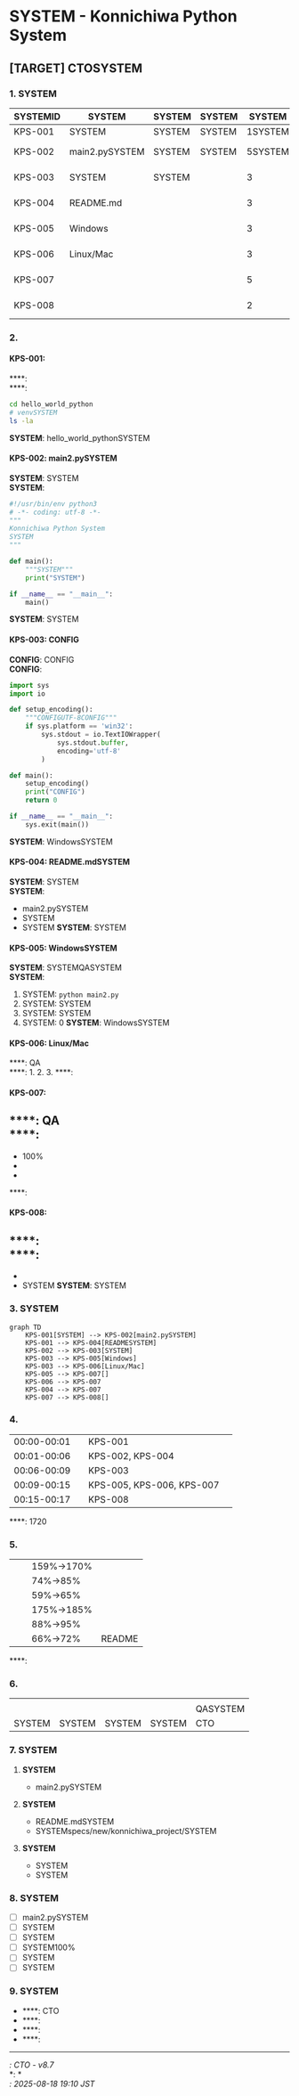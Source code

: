 # SYSTEM - Konnichiwa Python System

## [TARGET] CTOSYSTEM

### 1. SYSTEM

| SYSTEMID | SYSTEM | SYSTEM | SYSTEM | SYSTEM |  |  |
|----------|---------|--------|--------|----------|------|------|
| KPS-001 | SYSTEM | SYSTEM | SYSTEM | 1SYSTEM | SYSTEM | - |
| KPS-002 | main2.pySYSTEM | SYSTEM | SYSTEM | 5SYSTEM | SYSTEM | KPS-001 |
| KPS-003 | SYSTEM | SYSTEM |  | 3 |  | KPS-002 |
| KPS-004 | README.md |  |  | 3 |  | KPS-001 |
| KPS-005 | Windows |  |  | 3 |  | KPS-003 |
| KPS-006 | Linux/Mac |  |  | 3 |  | KPS-003 |
| KPS-007 |  |  |  | 5 |  | KPS-005,006 |
| KPS-008 |  |  |  | 2 |  | KPS-007 |

### 2. 

#### KPS-001: 
****:   
****:
```bash
cd hello_world_python
# venvSYSTEM
ls -la
```
**SYSTEM**: hello_world_pythonSYSTEM

#### KPS-002: main2.pySYSTEM
**SYSTEM**: SYSTEM  
**SYSTEM**:
```python
#!/usr/bin/env python3
# -*- coding: utf-8 -*-
"""
Konnichiwa Python System
SYSTEM
"""

def main():
    """SYSTEM"""
    print("SYSTEM")

if __name__ == "__main__":
    main()
```
**SYSTEM**: SYSTEM

#### KPS-003: CONFIG
**CONFIG**: CONFIG  
**CONFIG**:
```python
import sys
import io

def setup_encoding():
    """CONFIGUTF-8CONFIG"""
    if sys.platform == 'win32':
        sys.stdout = io.TextIOWrapper(
            sys.stdout.buffer, 
            encoding='utf-8'
        )

def main():
    setup_encoding()
    print("CONFIG")
    return 0

if __name__ == "__main__":
    sys.exit(main())
```
**SYSTEM**: WindowsSYSTEM

#### KPS-004: README.mdSYSTEM
**SYSTEM**: SYSTEM  
**SYSTEM**:
- main2.pySYSTEM
- SYSTEM
- SYSTEM
**SYSTEM**: SYSTEM

#### KPS-005: WindowsSYSTEM
**SYSTEM**: SYSTEMQASYSTEM  
**SYSTEM**:
1. SYSTEM: `python main2.py`
2. SYSTEM: SYSTEM
3. SYSTEM: SYSTEM
4. SYSTEM: 0
**SYSTEM**: WindowsSYSTEM

#### KPS-006: Linux/Mac
****: QA  
****:
1. 
2. 
3. 
****: 

#### KPS-007: 
****: QA  
****:
- 
- 100%
- 
- 
****: 

#### KPS-008: 
****:   
****:
- 
- 
- SYSTEM
**SYSTEM**: SYSTEM

### 3. SYSTEM

```mermaid
graph TD
    KPS-001[SYSTEM] --> KPS-002[main2.pySYSTEM]
    KPS-001 --> KPS-004[READMESYSTEM]
    KPS-002 --> KPS-003[SYSTEM]
    KPS-003 --> KPS-005[Windows]
    KPS-003 --> KPS-006[Linux/Mac]
    KPS-005 --> KPS-007[]
    KPS-006 --> KPS-007
    KPS-004 --> KPS-007
    KPS-007 --> KPS-008[]
```

### 4. 

|  |  |  |  |
|------|---------|--------|------|
| 00:00-00:01 |  | KPS-001 |  |
| 00:01-00:06 |  | KPS-002, KPS-004 |  |
| 00:06-00:09 |  | KPS-003 |  |
| 00:09-00:15 |  | KPS-005, KPS-006, KPS-007 |  |
| 00:15-00:17 |  | KPS-008 |  |

****: 1720

### 5. 

|  |  |  |  |
|----------|------|--------|------------|
|  |  | 159%->170% |  |
|  |  | 74%->85% |  |
|  |  | 59%->65% |  |
|  |  | 175%->185% |  |
|  |  | 88%->95% |  |
|  |  | 66%->72% | README |

****: 

### 6. 

|  |  |  |  |  |
|--------|------|------|------|--------|
|  |  |  |  |  |
|  |  |  |  | QASYSTEM |
| SYSTEM | SYSTEM | SYSTEM | SYSTEM | CTO |

### 7. SYSTEM

1. **SYSTEM**
   - main2.pySYSTEM

2. **SYSTEM**
   - README.mdSYSTEM
   - SYSTEMspecs/new/konnichiwa_project/SYSTEM

3. **SYSTEM**
   - SYSTEM
   - SYSTEM

### 8. SYSTEM

- [ ] main2.pySYSTEM
- [ ] SYSTEM
- [ ] SYSTEM
- [ ] SYSTEM100%
- [ ] SYSTEM
- [ ] SYSTEM

### 9. SYSTEM

- ****: CTO
- ****: 
- ****: 
- ****: 

---
*: CTO -  v8.7*  
*: *  
*: 2025-08-18 19:10 JST*